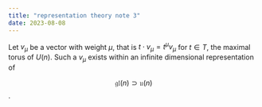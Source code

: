 ```yaml
---
title: "representation theory note 3"
date: 2023-08-08
---
```


Let $v_\mu$ be a vector with weight $\mu$, that is $t\cdot v_\mu=t^\mu v_\mu$ for $t\in T$, the maximal torus of $U(n)$. Such a $v_\mu$ exists within an infinite dimensional representation of 

$$
\mathfrak{gl}(n)\supset \mathfrak{u}(n)
$$.  

